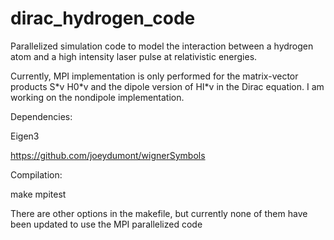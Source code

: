 # dirac_hydrogen_code
Parallelized simulation code to model the interaction between a hydrogen atom and a high intensity laser pulse at relativistic energies.

Currently, MPI implementation is only performed for the matrix-vector products S\*v H0\*v and the dipole version of HI\*v in the Dirac equation. I am working on the nondipole implementation.

Dependencies: 

Eigen3

https://github.com/joeydumont/wignerSymbols


Compilation:

make mpitest

There are other options in the makefile, but currently none of them have been updated to use the MPI parallelized code

